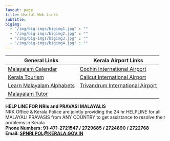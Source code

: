 ```yaml
---
layout: page
title: Useful Web Links
subtitle: 
bigimg:
  - "/img/big-imgs/bigimg1.jpg" : ""
  - "/img/big-imgs/bigimg2.jpg" : ""
  - "/img/big-imgs/bigimg3.jpg" : ""
  - "/img/big-imgs/bigimg4.jpg" : ""
---
```


|General Links                                                                        |Kerala Airport Links                                                                 |
|-------------------------------------------------------------------------------------|-------------------------------------------------------------------------------------|
|[Malayalam Calendar](http://malayalam.deepikaglobal.com/calendar/calendar_view.aspx) |[Cochin International Airport](http://cial.aero/)                                    |
|[Kerala Tourism](http://www.keralatourism.org)                                       |[Calicut International Airport](http://www.aai.aero/allAirports/calicut_general.jsp) |
|[Learn Malayalam Alphabets](http://www.omniglot.com/writing/malayalam.htm)           |[Trivandrum International Airport](http://www.aai.aero/allAirports/thiru_general.jsp)|
|[Malayalam Tutor](http://malayalamtutor.org/)                                        |                                                                                     |


**HELP LINE FOR NRIs and PRAVASI MALAYALIS**  
  NRK Office & Kerala Police are jointly providing the 24 hr HELPLINE
for all MALAYALI PRAVASIS from ANY COUNTRY to get assistance to resolve
their problems in Kerala  
**Phone Numbers: 91-471-2721547 / 2729685 / 2724890 / 2722768**  
**Email: SPNRI.POL@KERALA.GOV.IN**


